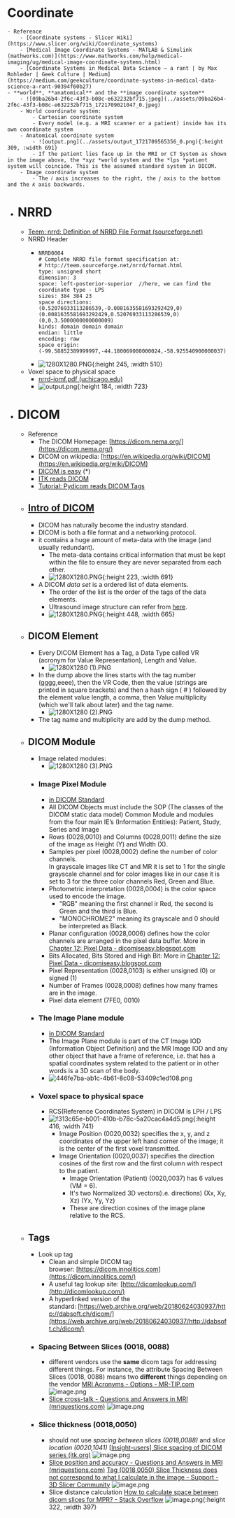# Coordinate
	- Reference
		- [Coordinate systems - Slicer Wiki](https://www.slicer.org/wiki/Coordinate_systems)
		- [Medical Image Coordinate Systems - MATLAB & Simulink (mathworks.com)](https://www.mathworks.com/help/medical-imaging/ug/medical-image-coordinate-systems.html)
		- [Coordinate Systems in Medical Data Science — a rant | by Max Rohleder | Geek Culture | Medium](https://medium.com/geekculture/coordinate-systems-in-medical-data-science-a-rant-90394f60b27)
	- **world**, **anatomical** and the **image coordinate system**
		- ![09ba26b4-2f6c-43f3-b08c-e632232bf715.jpeg](../assets/09ba26b4-2f6c-43f3-b08c-e632232bf715_1721709021047_0.jpeg)
		- World coordinate system:
			- Cartesian coordinate system
			- Every model (e.g. a MRI scanner or a patient) inside has its own coordinate system
		- Anatomical coordinate system
			- ![output.png](../assets/output_1721709565356_0.png){:height 309, :width 691}
			- If the patient lies face up in the MRI or CT System as shown in the image above, the *xyz *world system and the *lps *patient system will coincide. This is the assumed standard system in DICOM.
		- Image coordinate system
			- The 𝑖 axis increases to the right, the 𝑗 axis to the bottom and the 𝑘 axis backwards.
- # NRRD
	- [Teem: nrrd: Definition of NRRD File Format (sourceforge.net)](https://teem.sourceforge.net/nrrd/format.html#space)
	- NRRD Header
		- ```
		  NRRD0004
		  # Complete NRRD file format specification at:
		  # http://teem.sourceforge.net/nrrd/format.html
		  type: unsigned short
		  dimension: 3
		  space: left-posterior-superior  //here, we can find the coordinate type - LPS
		  sizes: 384 384 23
		  space directions: (0.52076933113286539,-0.0081635581693292429,0) (0.0081635581693292429,0.52076933113286539,0) (0,0,3.5000000000000009)
		  kinds: domain domain domain
		  endian: little
		  encoding: raw
		  space origin: (-99.58852389999997,-44.180069000000024,-58.925540900000037)
		  ```
		- ![1280X1280.PNG](../assets/1280X1280_1721709862812_0.PNG){:height 245, :width 510}
	- Voxel space to physical space
		- [nrrd-iomf.pdf (uchicago.edu)](https://people.cs.uchicago.edu/~glk/unlinked/nrrd-iomf.pdf)
		- ![output.png](../assets/output_1721709834880_0.png){:height 184, :width 723}
- # DICOM
	- Reference
		- The DICOM Homepage: [https://dicom.nema.org/](https://dicom.nema.org/)
		- DICOM on wikipedia: [https://en.wikipedia.org/wiki/DICOM](https://en.wikipedia.org/wiki/DICOM)
		- [DICOM is easy](http://dicomiseasy.blogspot.com/) (*)
		- [ITK reads DICOM](https://examples.itk.org/src/io/gdcm/readdicomseriesandwrite3dimage/documentation)
		- [Tutorial: Pydicom reads DICOM Tags](https://towardsdatascience.com/understanding-dicoms-835cd2e57d0b)
	- ## [Intro of DICOM](https://theaisummer.com/medical-image-coordinates/#introduction-to-dicom-for-machine-learning-engineers)
		- DICOM has naturally become the industry standard.
		- DICOM is both a file format and a networking protocol.
		- it contains a huge amount of meta-data with the image (and usually redundant).
			- The meta-data contains critical information that must be kept within the file to ensure they are never separated from each other.
			- ![1280X1280.PNG](../assets/1280X1280_1721710021377_0.PNG){:height 223, :width 691}
		- A DICOM *data set* is a ordered list of data elements.
			- The order of the list is the order of the tags of the data elements.
			- Ultrasound image structure can refer from [here](https://dicom.innolitics.com/ciods/us-image).
			- ![1280X1280.PNG](../assets/1280X1280_1721709935972_0.PNG){:height 448, :width 665}
	- ## DICOM Element
		- Every DICOM Element has a Tag, a Data Type called VR (acronym for Value Representation), Length and Value.
			- ![1280X1280 (1).PNG](../assets/1280X1280_(1)_1721710110910_0.PNG)
		- In the dump above the lines starts with the tag number (gggg,eeee), then the VR Code, then the value (strings are printed in square brackets) and then a hash sign ( # ) followed by the element value length, a comma, then Value multiplicity (which we'll talk about later) and the tag name.
			- ![1280X1280 (2).PNG](../assets/1280X1280_(2)_1721710124311_0.PNG)
		- The tag name and multiplicity are add by the dump method.
	- ## DICOM Module
		- Image related modules:
			- ![1280X1280 (3).PNG](../assets/1280X1280_(3)_1721710169439_0.PNG)
		- ### Image Pixel Module
			- [in DICOM Standard](https://dicom.nema.org/medical/Dicom/2017c/output/chtml/part03/sect_C.7.6.3.html)
			- All DICOM Objects must include the SOP (The classes of the DICOM static data model) Common Module and modules from the four main IE’s (Information Entities): Patient, Study, Series and Image
			- Rows (0028,0010) and Columns (0028,0011) define the size of the image as Height (Y) and Width (X).
			- Samples per pixel (0028,0002) define the number of color channels.  
			  In grayscale images like CT and MR it is set to 1 for the single grayscale channel and for color images like in our case it is set to 3 for the three color channels Red, Green and Blue.
			- Photometric interpretation (0028,0004)  is the color space used to encode the image.
				- "RGB" meaning the first channel ir Red, the second is Green and the third is Blue.
				- "MONOCHROME2" meaning its grayscale and 0 should be interpreted as Black.
			- Planar configuration (0028,0006) defines how the color channels are arranged in the pixel data buffer. More in [Chapter 12: Pixel Data - dicomiseasy.blogspot.com](http://dicomiseasy.blogspot.com/2012/08/chapter-12-pixel-data.html)
			- Bits Allocated, Bits Stored and High Bit: More in [Chapter 12: Pixel Data - dicomiseasy.blogspot.com](http://dicomiseasy.blogspot.com/2012/08/chapter-12-pixel-data.html)
			- Pixel Representation (0028,0103) is either unsigned (0) or signed (1)
			- Number of Frames (0028,0008) defines how many frames are in the image.
			- Pixel data element (7FE0, 0010)
		- ### The Image Plane module
			- [in DICOM Standard](https://dicom.nema.org/medical/Dicom/2016b/output/chtml/part03/sect_C.7.6.2.html)
			- The Image Plane module is part of the CT Image IOD (Information Object Definition) and the MR Image IOD and any other object that have a frame of reference, i.e. that has a spatial coordinates system related to the patient or in other words is a 3D scan of the body.
			- ![446fe7ba-ab1c-4b61-8c08-53409c1ed108.png](../assets/446fe7ba-ab1c-4b61-8c08-53409c1ed108_1721710253991_0.png)
		- ### Voxel space to physical space
			- RCS(Reference Coordinates System) in DICOM is LPH / LPS
			- ![f313c65e-b001-410b-b78c-5a20cac4a4d5.png](../assets/f313c65e-b001-410b-b78c-5a20cac4a4d5_1721710292502_0.png){:height 416, :width 741}
				- Image Position (0020,0032) specifies the x, y, and z coordinates of the upper left hand corner of the image; it is the center of the first voxel transmitted.
				- Image Orientation (0020,0037) specifies the direction cosines of the first row and the first column with respect to the patient.
					- Image Orientation (Patient) (0020,0037) has 6 values (VM = 6).
					- It's two Normalized 3D vectors(i.e. directions) (Xx, Xy, Xz) (Yx, Yy, Yz)
					- These are direction cosines of the image plane relative to the RCS.
	- ## Tags
		- Look up tag
			- Clean and simple DICOM tag browser: [https://dicom.innolitics.com](https://dicom.innolitics.com/)
			- A useful tag lookup site: [http://dicomlookup.com/](http://dicomlookup.com/)
			- A hyperlinked version of the standard: [https://web.archive.org/web/20180624030937/http://dabsoft.ch/dicom/](https://web.archive.org/web/20180624030937/http://dabsoft.ch/dicom/)
		- ### Spacing Between Slices (0018, 0088)
			- different vendors use the **same** dicom tags for addressing different things. For instance, the attribute Spacing Between Slices (0018, 0088) means two **different** things depending on the vendor
			  [MRI Acronyms - Options - MR-TIP.com](https://www.mr-tip.com/serv1.php?type=cam&sub=1)
			  ![image.png](../assets/image_1699603683103_0.png)
			- [Slice cross-talk - Questions and Answers ​in MRI (mriquestions.com)](https://mriquestions.com/cross-talk.html)
			  ![image.png](../assets/image_1699603724651_0.png)
		- ### Slice thickness (0018,0050)
			- should not use *spacing between slices (0018,0088)* and *slice location (0020,1041)*
			  [[Insight-users] Slice spacing of DICOM series (itk.org)](https://itk.org/pipermail/insight-users/2008-November/027903.html)
			  ![image.png](../assets/image_1699605145869_0.png)
			- [Slice position and accuracy - Questions and Answers ​in MRI (mriquestions.com)](https://mriquestions.com/slice-parameters.html)
			  [Tag (0018,0050) Slice Thickness does not correspond to what I calculate in the image - Support - 3D Slicer Community](https://discourse.slicer.org/t/tag-0018-0050-slice-thickness-does-not-correspond-to-what-i-calculate-in-the-image/27438)
			  ![image.png](../assets/image_1699931070817_0.png)
			- Slice distance calculation [How to calculate space between dicom slices for MPR? - Stack Overflow](https://stackoverflow.com/questions/14930222/how-to-calculate-space-between-dicom-slices-for-mpr)
			  ![image.png](../assets/image_1699605530451_0.png){:height 322, :width 397}